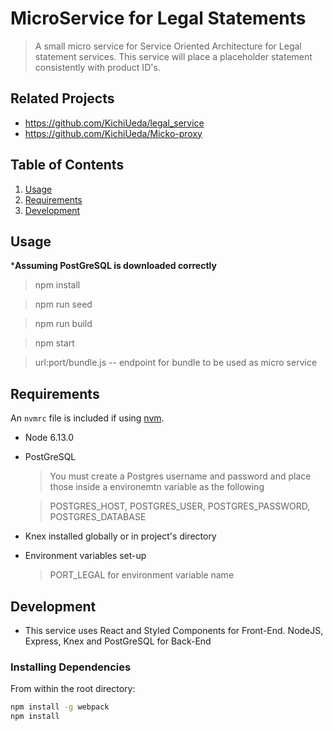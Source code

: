 # MicroService for Legal Statements

> A small micro service for Service Oriented Architecture for Legal statement services. This service will place a placeholder statement consistently with product ID's.

## Related Projects

  - https://github.com/KichiUeda/legal_service
  - https://github.com/KichiUeda/Micko-proxy

## Table of Contents

1. [Usage](#Usage)
1. [Requirements](#requirements)
1. [Development](#development)

## Usage

***Assuming PostGreSQL is downloaded correctly**
> npm install

> npm run seed

> npm run build

> npm start

> url:port/bundle.js -- endpoint for bundle to be used as micro service
## Requirements

An `nvmrc` file is included if using [nvm](https://github.com/creationix/nvm).

- Node 6.13.0
- PostGreSQL
  > You must create a Postgres username and password and place those inside a environemtn variable as the following

  >POSTGRES_HOST, POSTGRES_USER, POSTGRES_PASSWORD, POSTGRES_DATABASE

- Knex installed globally or in project's directory
- Environment variables set-up
  >PORT_LEGAL for environment variable name

## Development

- This service uses React and Styled Components for Front-End. NodeJS, Express, Knex and PostGreSQL for Back-End

### Installing Dependencies

From within the root directory:

```sh
npm install -g webpack
npm install
```

